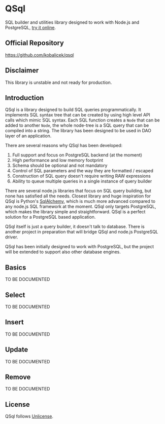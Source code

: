QSql
====

SQL builder and utilities library designed to work with Node.js and PostgreSQL, [try it online](http://kobalicek.com/qsql-interactive.html).

Official Repository
-------------------

https://github.com/kobalicek/qsql

Disclaimer
----------

This library is unstable and not ready for production.

Introduction
------------

QSql is a library designed to build SQL queries programmatically. It implements SQL syntax tree that can be created by using high level API calls which mimic SQL syntax. Each SQL function creates a `Node` that can be added to another `Node`, the whole node-tree is a SQL query that can be compiled into a string. The library has been designed to be used in DAO layer of an application.

There are several reasons why QSql has been developed:

  1. Full support and focus on PostgreSQL backend (at the moment)
  2. High performance and low memory footprint
  3. Schema should be optional and not mandatory
  4. Control of SQL parameters and the way they are formatted / escaped
  5. Construction of SQL query doesn't require writing RAW expressions
  6. Ability to queue multiple queries in a single instance of query builder

There are several node.js libraries that focus on SQL query building, but none has satisfied all the needs. Closest library and huge inspiration for QSql is Python's [SqlAlchemy](http://www.sqlalchemy.org), which is much more advanced compared to any node.js SQL framework at the moment. QSql only targets PostgreSQL, which makes the library simple and straightforward. QSql is a perfect solution for a PostgreSQL based application.

QSql itself is just a query builder, it doesn't talk to database. There is another project in preparation that will bridge QSql and node.js PostgreSQL driver.

QSql has been initially designed to work with PostgreSQL, but the project will be extended to support also other database engines.

Basics
------

TO BE DOCUMENTED

Select
------

TO BE DOCUMENTED

Insert
------

TO BE DOCUMENTED

Update
------

TO BE DOCUMENTED

Remove
------

TO BE DOCUMENTED

License
-------

QSql follows [Unlicense](http://unlicense.org/).
